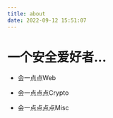 ```yaml
---
title: about
date: 2022-09-12 15:51:07
---
```


# 一个安全爱好者...

+ 会一点点Web

+ 会一点点点Crypto
+ 会一点点点点Misc

